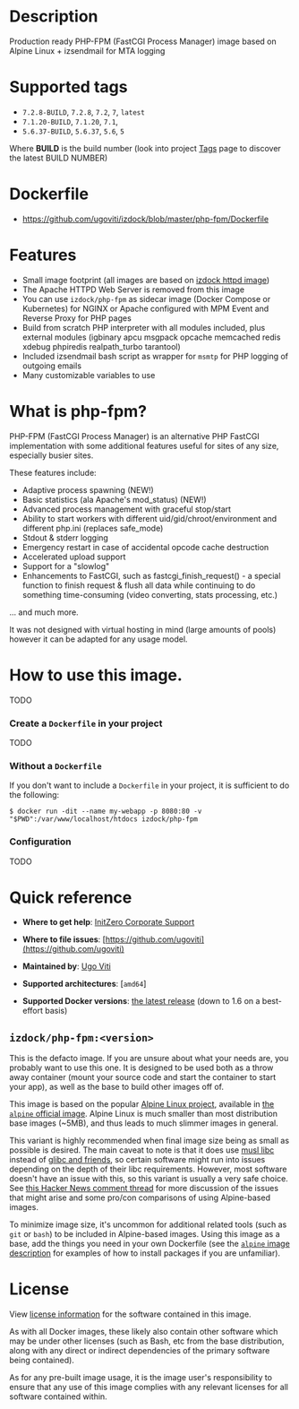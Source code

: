 # Description
Production ready PHP-FPM (FastCGI Process Manager) image based on Alpine Linux + izsendmail for MTA logging

# Supported tags
-	`7.2.8-BUILD`, `7.2.8`, `7.2`, `7`, `latest`
-	`7.1.20-BUILD`, `7.1.20`, `7.1`,
-	`5.6.37-BUILD`, `5.6.37`, `5.6`, `5`

Where **BUILD** is the build number (look into project [Tags](tags/) page to discover the latest BUILD NUMBER)

# Dockerfile
- https://github.com/ugoviti/izdock/blob/master/php-fpm/Dockerfile

# Features
- Small image footprint (all images are based on [izdock httpd image](/r/izdock/httpd/))
- The Apache HTTPD Web Server is removed from this image
- You can use `izdock/php-fpm` as sidecar image (Docker Compose or Kubernetes) for NGINX or Apache configured with MPM Event and Reverse Proxy for PHP pages
- Build from scratch PHP interpreter with all modules included, plus external modules (igbinary apcu msgpack opcache memcached redis xdebug phpiredis realpath_turbo tarantool)
- Included izsendmail bash script as wrapper for `msmtp` for PHP logging of outgoing emails
- Many customizable variables to use

# What is php-fpm?

PHP-FPM (FastCGI Process Manager) is an alternative PHP FastCGI implementation with some additional features useful for sites of any size, especially busier sites.

These features include:

- Adaptive process spawning (NEW!)
- Basic statistics (ala Apache's mod_status) (NEW!)
- Advanced process management with graceful stop/start
- Ability to start workers with different uid/gid/chroot/environment and different php.ini (replaces safe_mode)
- Stdout & stderr logging
- Emergency restart in case of accidental opcode cache destruction
- Accelerated upload support
- Support for a "slowlog"
- Enhancements to FastCGI, such as fastcgi_finish_request() - a special function to finish request & flush all data while continuing to do something time-consuming (video converting, stats processing, etc.)

... and much more.

It was not designed with virtual hosting in mind (large amounts of pools) however it can be adapted for any usage model.


# How to use this image.

TODO

### Create a `Dockerfile` in your project

TODO

### Without a `Dockerfile`

If you don't want to include a `Dockerfile` in your project, it is sufficient to do the following:

```console
$ docker run -dit --name my-webapp -p 8080:80 -v "$PWD":/var/www/localhost/htdocs izdock/php-fpm
```

### Configuration

TODO

# Quick reference

-	**Where to get help**:
	[InitZero Corporate Support](https://www.initzero.it/)

-	**Where to file issues**:
	[https://github.com/ugoviti](https://github.com/ugoviti)

-	**Maintained by**:
	[Ugo Viti](https://github.com/ugoviti)

-	**Supported architectures**:
	[`amd64`]

-	**Supported Docker versions**:
	[the latest release](https://github.com/docker/docker-ce/releases/latest) (down to 1.6 on a best-effort basis)

## `izdock/php-fpm:<version>`

This is the defacto image. If you are unsure about what your needs are, you probably want to use this one. It is designed to be used both as a throw away container (mount your source code and start the container to start your app), as well as the base to build other images off of.

This image is based on the popular [Alpine Linux project](http://alpinelinux.org), available in [the `alpine` official image](https://hub.docker.com/_/alpine). Alpine Linux is much smaller than most distribution base images (~5MB), and thus leads to much slimmer images in general.

This variant is highly recommended when final image size being as small as possible is desired. The main caveat to note is that it does use [musl libc](http://www.musl-libc.org) instead of [glibc and friends](http://www.etalabs.net/compare_libcs.html), so certain software might run into issues depending on the depth of their libc requirements. However, most software doesn't have an issue with this, so this variant is usually a very safe choice. See [this Hacker News comment thread](https://news.ycombinator.com/item?id=10782897) for more discussion of the issues that might arise and some pro/con comparisons of using Alpine-based images.

To minimize image size, it's uncommon for additional related tools (such as `git` or `bash`) to be included in Alpine-based images. Using this image as a base, add the things you need in your own Dockerfile (see the [`alpine` image description](https://hub.docker.com/_/alpine/) for examples of how to install packages if you are unfamiliar).

# License

View [license information](http://php.net/license/index.php) for the software contained in this image.

As with all Docker images, these likely also contain other software which may be under other licenses (such as Bash, etc from the base distribution, along with any direct or indirect dependencies of the primary software being contained).

As for any pre-built image usage, it is the image user's responsibility to ensure that any use of this image complies with any relevant licenses for all software contained within.
